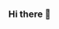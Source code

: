 ### Hi there 👋

<!--
**Gamerfoxninja/Gamerfoxninja** is a ✨ _special_ ✨ repository because its `README.md` (this file) appears on your GitHub profile.

- 🔭 Eu estou estudando programação com HTML,CSS e Javascript no #TEUFUTURO ...
- 👯 Estou desenvolvendo uma LP com julian-gon ...
- 💬 Me fale sobre:como devo melhorar meu código para me tornar um programador melhor :) ...
- 📫 Como me encontrar:Eu moro em Sapucaia-do-Sul RS ...
- ⚡ Coisas que eu gosto:Animes,Jogos,programação de sites/jogos...

